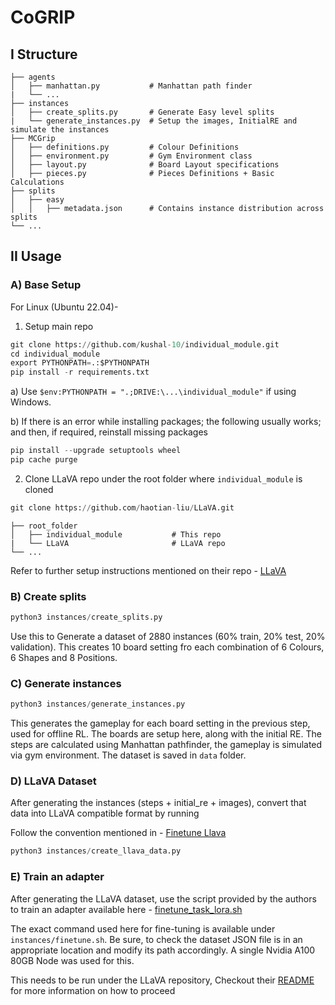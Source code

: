 # CoGRIP

## I Structure

    ├── agents                    
    │   ├── manhattan.py           # Manhattan path finder
    |   └── ...
    ├── instances                 
    │   ├── create_splits.py       # Generate Easy level splits
    |   └── generate_instances.py  # Setup the images, InitialRE and simulate the instances                  
    ├── MCGrip                 
    │   ├── definitions.py         # Colour Definitions
    │   ├── environment.py         # Gym Environment class
    │   ├── layout.py              # Board Layout specifications
    │   ├── pieces.py              # Pieces Definitions + Basic Calculations
    ├── splits                 
    │   ├── easy                  
    │   │   ├── metadata.json      # Contains instance distribution across splits                
    └── ...

## II Usage

### A) Base Setup
For Linux (Ubuntu 22.04)- 

1) Setup main repo

```python
git clone https://github.com/kushal-10/individual_module.git
cd individual_module
export PYTHONPATH=.:$PYTHONPATH
pip install -r requirements.txt
```

a) Use ``` $env:PYTHONPATH = ".;DRIVE:\...\individual_module" ``` if using Windows.

b) If there is an error while installing packages; the following usually works; and then, if required, reinstall missing packages
```python
pip install --upgrade setuptools wheel
pip cache purge
```
2) Clone LLaVA repo under the root folder where ```individual_module``` is cloned
   
```python
git clone https://github.com/haotian-liu/LLaVA.git
```

    ├── root_folder                    
    │   ├── individual_module           # This repo
    |   └── LLaVA                       # LLaVA repo
    └── ...

Refer to further setup instructions mentioned on their repo - [LLaVA](https://github.com/haotian-liu/LLaVA)

### B) Create splits

```python
python3 instances/create_splits.py
```

Use this to Generate a dataset of 2880 instances (60% train, 20% test, 20% validation). This creates 10 board setting fro each combination of 6 Colours, 6 Shapes and 8 Positions.

### C) Generate instances

```python
python3 instances/generate_instances.py
```

This generates the gameplay for each board setting in the previous step, used for offline RL. The boards are setup here, along with the initial RE. The steps are calculated using Manhattan pathfinder, the gameplay is simulated via gym environment. The dataset is saved in 
```data``` folder.


### D) LLaVA Dataset 
After generating the instances (steps + initial_re + images), convert that data into LLaVA compatible format by running

Follow the convention mentioned in - [Finetune Llava](https://github.com/haotian-liu/LLaVA/blob/main/docs/Finetune_Custom_Data.md)
```python
python3 instances/create_llava_data.py 
```

### E) Train an adapter
After generating the LLaVA dataset, use the script provided by the authors to train an adapter available here - [finetune_task_lora.sh](https://github.com/haotian-liu/LLaVA/blob/main/scripts/v1_5/finetune_task_lora.sh)

The exact command used here for fine-tuning is available under ```instances/finetune.sh```. Be sure, to check the dataset JSON file is in an appropriate location and modify its path accordingly. A single Nvidia A100 80GB Node was used for this.

This needs to be run under the LLaVA repository, Checkout their [README](https://github.com/haotian-liu/LLaVA?tab=readme-ov-file) for more information on how to proceed
